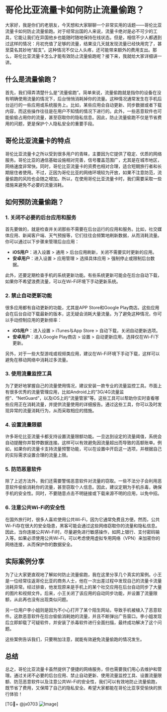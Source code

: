 # 哥伦比亚流量卡如何防止流量偷跑？

大家好，我是你们的老朋友，今天想和大家聊聊一个非常实用的话题——哥伦比亚流量卡如何防止流量偷跑。对于经常出国的人来说，流量卡绝对是必不可少的工具，它能让我们在异国他乡也能随时随地保持在线状态。但是，相信不少人都遇到过这样的情况：月初充值了足够的流量，结果没几天就发现流量已经快用完了，甚至莫名其妙地“超支”。这种情况不仅让人头疼，还可能带来额外的费用支出。那么，哥伦比亚流量卡怎么才能有效防止流量偷跑呢？接下来，我就给大家详细讲一讲。

## 什么是流量偷跑？

首先，我们得弄清楚什么是“流量偷跑”。简单来说，流量偷跑就是指你的设备在没有明确使用流量的情况下，后台悄悄消耗掉你的流量。这种情况通常发生在手机后台运行的一些应用或系统服务上。比如，某些应用会自动更新、同步数据或者下载内容，而这些操作往往是在用户不知情的情况下进行的。此外，一些恶意软件也可能偷偷占用你的流量，甚至窃取你的隐私信息。因此，防止流量偷跑不仅是节省费用的问题，更是保护个人隐私安全的重要手段。

## 哥伦比亚流量卡的特点

哥伦比亚流量卡之所以受到很多用户的青睐，主要因为它提供了稳定、优质的网络服务。哥伦比亚的通信基础设施相对完善，信号覆盖范围广，尤其是在城市地区，网络速度非常快。同时，哥伦比亚流量卡的资费也相对合理，适合短期旅行者和长期居住者使用。不过，正因为哥伦比亚的网络环境较为开放，如果不注意防范，流量偷跑的风险也会随之增加。所以，在使用哥伦比亚流量卡时，我们需要采取一些措施来避免不必要的流量消耗。

## 如何预防流量偷跑？

### 1. 关闭不必要的后台应用和服务

首先要做的，就是检查并关闭那些不需要在后台运行的应用和服务。比如，社交媒体应用、新闻客户端、天气预报等，它们往往会频繁地刷新数据，从而消耗流量。你可以通过以下步骤来管理后台应用：

- **iOS用户**：进入设置 > 通用 > 后台应用刷新，关闭不需要实时更新的应用。
- **安卓用户**：进入设置 > 应用管理 > 选择具体应用 > 强制停止或限制后台数据。

此外，还要定期检查手机的系统更新功能。有些系统更新可能会在后台自动下载，如果你不希望浪费流量，可以在Wi-Fi环境下手动更新系统。

### 2. 禁止自动更新功能

很多应用都有自动更新的功能，尤其是APP Store和Google Play商店。这些应用会在后台自动下载最新的版本，这无疑会消耗大量流量。为了避免这种情况，你可以手动控制应用的更新频率：

- **iOS用户**：进入设置 > iTunes与App Store > 自动下载，关闭自动更新选项。
- **安卓用户**：进入Google Play商店 > 设置 > 自动更新应用，选择仅在Wi-Fi下更新。

另外，对于一些大型游戏或视频类应用，建议在Wi-Fi环境下手动下载，这样可以避免在移动网络中消耗过多流量。

### 3. 使用流量监控工具

为了更好地掌握自己的流量使用情况，建议安装一款专业的流量监控工具。市面上有很多优秀的流量管理应用，比如Android上的“3G/4G流量监控”、“NetGuard”，以及iOS上的“流量管家”等。这些工具可以帮助你实时查看哪些应用正在消耗流量，并提供流量使用的详细报告。通过这些工具，你可以及时发现异常的流量消耗行为，从而采取相应的措施。

### 4. 设置流量限额

许多哥伦比亚流量卡都支持设置流量限额功能。一旦达到设定的流量阈值，系统会自动提醒你并暂停数据连接。这样可以有效避免因流量超出而导致的高额账单。例如，如果你的流量卡支持流量预警功能，可以在设置中开启这一选项，并根据自己的实际需求设置合理的流量上限。

### 5. 防范恶意软件

除了上述方法外，我们还需要警惕恶意软件对流量的窃取。一些不法分子会利用恶意软件偷偷消耗你的流量，甚至窃取个人信息。因此，建议定期为手机杀毒，确保手机的安全性。同时，不要随意点击不明链接或下载来源不明的应用，以免中招。

### 6. 注意公共Wi-Fi的安全性

在国外旅行时，很多人喜欢使用公共Wi-Fi，因为它通常免费且方便。然而，公共Wi-Fi存在很大的安全隐患，黑客可能会通过这些网络窃取你的流量和隐私信息。因此，当你连接公共Wi-Fi时，尽量避免进行敏感操作，如网上银行、支付密码输入等。如果必须使用公共Wi-Fi，可以考虑使用虚拟专用网络（VPN）来加密你的网络连接，从而保护你的数据安全。

## 实际案例分享

为了让大家更直观地了解如何防止流量偷跑，我在这里分享几个真实的案例。小王是一位经常往返哥伦比亚的商务人士，他在一次出差过程中发现自己的流量卡流量消耗异常。经过排查，他发现原来是手机上的某个社交应用在后台自动同步了大量的图片和视频文件。后来，小王关闭了该应用的自动同步功能，并设置了流量限额，从此再也没有出现类似问题。

另一位用户李小姐则是因为不小心打开了某个陌生网站，导致手机被植入了恶意软件。这款恶意软件在后台偷偷消耗她的流量，并且不断弹出广告窗口。李小姐发现后立即卸载了可疑软件，并安装了杀毒软件进行全面扫描，最终成功解决了这个问题。

这些案例告诉我们，只要稍加注意，就能有效避免流量偷跑的情况发生。

## 总结

总之，哥伦比亚流量卡虽然提供了便捷的网络服务，但也需要我们用心去维护和管理。通过关闭不必要的后台应用、禁止自动更新、使用流量监控工具、设置流量限额、防范恶意软件以及注意公共Wi-Fi的安全性，我们可以有效地防止流量偷跑，既节省了费用，又保障了自己的隐私安全。希望大家都能在哥伦比亚享受愉快的旅行体验！

[TG💪+ @jx0703 ![Image](https://github.com/user-attachments/assets/dbca1d08-cadb-493c-b0ec-ad6f7a83f270)]